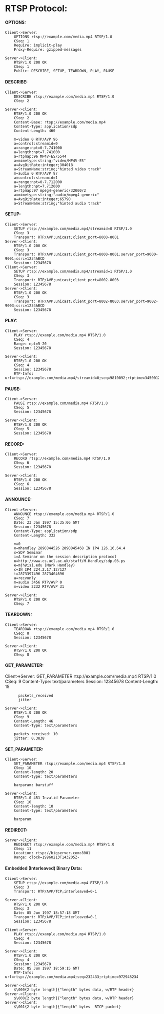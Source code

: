 # RTSP Protocol:

#### OPTIONS:
    Client->Server:
        OPTIONS rtsp://example.com/media.mp4 RTSP/1.0
        CSeq: 1
        Require: implicit-play
        Proxy-Require: gzipped-messages

    Server->Client:
        RTSP/1.0 200 OK
        CSeq: 1
        Public: DESCRIBE, SETUP, TEARDOWN, PLAY, PAUSE
           
#### DESCRIBE:
    Client->Server:
        DESCRIBE rtsp://example.com/media.mp4 RTSP/1.0
        CSeq: 2

    Server->Client:
        RTSP/1.0 200 OK
        CSeq: 2
        Content-Base: rtsp://example.com/media.mp4
        Content-Type: application/sdp
        Content-Length: 460
        
        m=video 0 RTP/AVP 96
        a=control:streamid=0
        a=range:npt=0-7.741000
        a=length:npt=7.741000
        a=rtpmap:96 MP4V-ES/5544
        a=mimetype:string;"video/MP4V-ES"
        a=AvgBitRate:integer;304018
        a=StreamName:string;"hinted video track"
        m=audio 0 RTP/AVP 97
        a=control:streamid=1
        a=range:npt=0-7.712000
        a=length:npt=7.712000
        a=rtpmap:97 mpeg4-generic/32000/2
        a=mimetype:string;"audio/mpeg4-generic"
        a=AvgBitRate:integer;65790
        a=StreamName:string;"hinted audio track"
        
#### SETUP:
    Client->Server:
        SETUP rtsp://example.com/media.mp4/streamid=0 RTSP/1.0
        CSeq: 3
        Transport: RTP/AVP;unicast;client_port=8000-8001
    Server->Client:
        RTSP/1.0 200 OK
        CSeq: 3
        Transport: RTP/AVP;unicast;client_port=8000-8001;server_port=9000-9001;ssrc=1234ABCD
        Session: 12345678
    Client->Server:
        SETUP rtsp://example.com/media.mp4/streamid=1 RTSP/1.0
        CSeq: 3
        Transport: RTP/AVP;unicast;client_port=8002-8003
        Session: 12345678
    Server->Client:
        RTSP/1.0 200 OK
        CSeq: 3
        Transport: RTP/AVP;unicast;client_port=8002-8003;server_port=9002-9003;ssrc=1234ABCD
        Session: 12345678
        
#### PLAY:
    Client->Server:
        PLAY rtsp://example.com/media.mp4 RTSP/1.0
        CSeq: 4
        Range: npt=5-20
        Session: 12345678
    
    Server->Client:
        RTSP/1.0 200 OK
        CSeq: 4
        Session: 12345678
        RTP-Info: url=rtsp://example.com/media.mp4/streamid=0;seq=9810092;rtptime=3450012
        
#### PAUSE:
    Client->Server:
        PAUSE rtsp://example.com/media.mp4 RTSP/1.0
        CSeq: 5
        Session: 12345678
    
    Server->Client:
        RTSP/1.0 200 OK
        CSeq: 5
        Session: 12345678
        
#### RECORD:
    Client->Server:
        RECORD rtsp://example.com/media.mp4 RTSP/1.0
        CSeq: 6
        Session: 12345678
    
    Server->Client:
        RTSP/1.0 200 OK
        CSeq: 6
        Session: 12345678
        
#### ANNOUNCE:
    Client->Server:
        ANNOUNCE rtsp://example.com/media.mp4 RTSP/1.0
        CSeq: 7
        Date: 23 Jan 1997 15:35:06 GMT
        Session: 12345678
        Content-Type: application/sdp
        Content-Length: 332
    
        v=0
        o=mhandley 2890844526 2890845468 IN IP4 126.16.64.4
        s=SDP Seminar
        i=A Seminar on the session description protocol
        u=http://www.cs.ucl.ac.uk/staff/M.Handley/sdp.03.ps
        e=mjh@isi.edu (Mark Handley)
        c=IN IP4 224.2.17.12/127
        t=2873397496 2873404696
        a=recvonly
        m=audio 3456 RTP/AVP 0
        m=video 2232 RTP/AVP 31
    
    Server->Client:
        RTSP/1.0 200 OK
        CSeq: 7
        
#### TEARDOWN:
    Client->Server:
        TEARDOWN rtsp://example.com/media.mp4 RTSP/1.0
        CSeq: 8
        Session: 12345678
    
    Server->Client:
        RTSP/1.0 200 OK
        CSeq: 8
        
#### GET_PARAMETER:
   Client->Server:
        GET_PARAMETER rtsp://example.com/media.mp4 RTSP/1.0
        CSeq: 9
        Content-Type: text/parameters
        Session: 12345678
        Content-Length: 15
    
          packets_received
          jitter
    
    Server->Client:
        RTSP/1.0 200 OK
        CSeq: 9
        Content-Length: 46
        Content-Type: text/parameters
        
        packets_received: 10
        jitter: 0.3838
        
#### SET_PARAMETER:
    Client->Server:
        SET_PARAMETER rtsp://example.com/media.mp4 RTSP/1.0
        CSeq: 10
        Content-length: 20
        Content-type: text/parameters
    
        barparam: barstuff
    
    Server->Client:
        RTSP/1.0 451 Invalid Parameter
        CSeq: 10
        Content-length: 10
        Content-type: text/parameters
        
        barparam
        
#### REDIRECT:
    Server->Client:
        REDIRECT rtsp://example.com/media.mp4 RTSP/1.0
        CSeq: 11
        Location: rtsp://bigserver.com:8001
        Range: clock=19960213T143205Z-
        
        
#### Embedded (Interleaved) Binary Data:
    Client->Server:
        SETUP rtsp://example.com/media.mp4 RTSP/1.0
        CSeq: 3
        Transport: RTP/AVP/TCP;interleaved=0-1
    
    Server->Client:
        RTSP/1.0 200 OK
        CSeq: 3
        Date: 05 Jun 1997 18:57:18 GMT
        Transport: RTP/AVP/TCP;interleaved=0-1
        Session: 12345678
    
    Client->Server:
        PLAY rtsp://example.com/media.mp4 RTSP/1.0
        CSeq: 4
        Session: 12345678
    
    Server->Client:
        RTSP/1.0 200 OK
        CSeq: 4
        Session: 12345678
        Date: 05 Jun 1997 18:59:15 GMT
        RTP-Info: url=rtsp://example.com/media.mp4;seq=232433;rtptime=972948234
    
    Server->Client:
        $\000{2 byte length}{"length" bytes data, w/RTP header}
    Server->Client:
        $\000{2 byte length}{"length" bytes data, w/RTP header}
    Server->Client:
        $\001{2 byte length}{"length" bytes  RTCP packet}